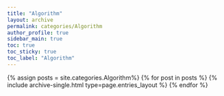 ```yaml
---
title: "Algorithm"
layout: archive
permalink: categories/Algorithm
author_profile: true
sidebar_main: true
toc: true
toc_sticky: true
toc_label: "Algorithm"
---
```


{% assign posts = site.categories.Algorithm%}
{% for post in posts %}
  {% include archive-single.html type=page.entries_layout %}
{% endfor %}